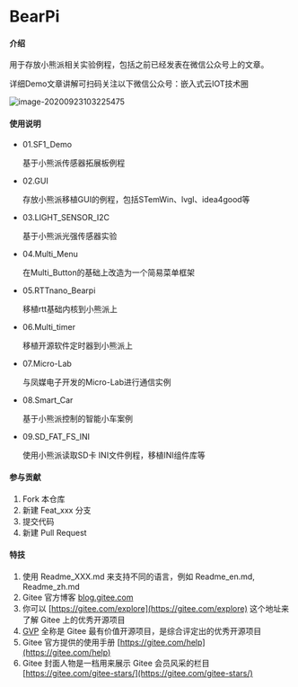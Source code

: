 # BearPi

#### 介绍
用于存放小熊派相关实验例程，包括之前已经发表在微信公众号上的文章。

详细Demo文章讲解可扫码关注以下微信公众号：嵌入式云IOT技术圈

![image-20200923103225475](C:\Users\Administrator\AppData\Roaming\Typora\typora-user-images\image-20200923103225475.png)

#### 使用说明

- 01.SF1_Demo

  基于小熊派传感器拓展板例程

- 02.GUI

  存放小熊派移植GUI的例程，包括STemWin、lvgl、idea4good等
  
- 03.LIGHT_SENSOR_I2C

  基于小熊派光强传感器实验

- 04.Multi_Menu

  在Multi_Button的基础上改造为一个简易菜单框架

- 05.RTTnano_Bearpi

  移植rtt基础内核到小熊派上

- 06.Multi_timer

  移植开源软件定时器到小熊派上

- 07.Micro-Lab

  与凤媒电子开发的Micro-Lab进行通信实例

- 08.Smart_Car

  基于小熊派控制的智能小车案例

- 09.SD_FAT_FS_INI

  使用小熊派读取SD卡 INI文件例程，移植INI组件库等

#### 参与贡献

1.  Fork 本仓库
2.  新建 Feat_xxx 分支
3.  提交代码
4.  新建 Pull Request


#### 特技

1.  使用 Readme\_XXX.md 来支持不同的语言，例如 Readme\_en.md, Readme\_zh.md
2.  Gitee 官方博客 [blog.gitee.com](https://blog.gitee.com)
3.  你可以 [https://gitee.com/explore](https://gitee.com/explore) 这个地址来了解 Gitee 上的优秀开源项目
4.  [GVP](https://gitee.com/gvp) 全称是 Gitee 最有价值开源项目，是综合评定出的优秀开源项目
5.  Gitee 官方提供的使用手册 [https://gitee.com/help](https://gitee.com/help)
6.  Gitee 封面人物是一档用来展示 Gitee 会员风采的栏目 [https://gitee.com/gitee-stars/](https://gitee.com/gitee-stars/)

